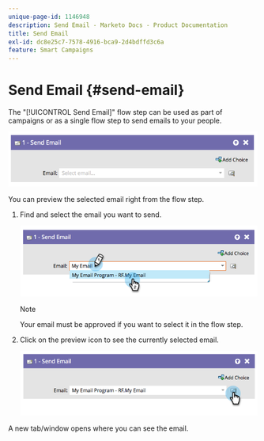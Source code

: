 ```yaml
---
unique-page-id: 1146948
description: Send Email - Marketo Docs - Product Documentation
title: Send Email
exl-id: dc8e25c7-7578-4916-bca9-2d4bdffd3c6a
feature: Smart Campaigns
---
```

# Send Email {#send-email}

The "[!UICONTROL Send Email]" flow step can be used as part of campaigns or as a single flow step to send emails to your people.

![](assets/send-email-1.png)

You can preview the selected email right from the flow step.

1. Find and select the email you want to send.

   ![](assets/send-email-2.png)

   >[!NOTE]
   >
   >Your email must be approved if you want to select it in the flow step.

1. Click on the preview icon to see the currently selected email.

   ![](assets/send-email-3.png)

A new tab/window opens where you can see the email.
